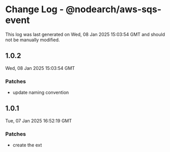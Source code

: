 # Change Log - @nodearch/aws-sqs-event

This log was last generated on Wed, 08 Jan 2025 15:03:54 GMT and should not be manually modified.

## 1.0.2
Wed, 08 Jan 2025 15:03:54 GMT

### Patches

- update naming convention

## 1.0.1
Tue, 07 Jan 2025 16:52:19 GMT

### Patches

- create the ext

